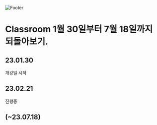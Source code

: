 ![Footer](https://capsule-render.vercel.app/api?type=waving&color=auto&height=200&section=footer)


# Classroom 1월 30일부터 7월 18일까지 되돌아보기.

## 23.01.30 
개강일 시작

## 23.02.21 
진행중 

## (~23.07.18)
